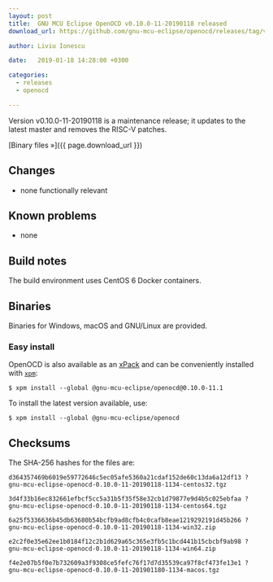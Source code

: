 ```yaml
---
layout: post
title:  GNU MCU Eclipse OpenOCD v0.10.0-11-20190118 released
download_url: https://github.com/gnu-mcu-eclipse/openocd/releases/tag/v0.10.0-11-20190118/

author: Liviu Ionescu

date:   2019-01-18 14:28:00 +0300

categories:
  - releases
  - openocd

---
```


Version v0.10.0-11-20190118 is a maintenance release; it updates to the latest
master and removes the RISC-V patches. 

[Binary files »]({{ page.download_url }})

## Changes

* none functionally relevant

## Known problems

* none

## Build notes

The build environment uses CentOS 6 Docker containers.

## Binaries

Binaries for Windows, macOS and GNU/Linux are provided. 

### Easy install

OpenOCD is also available as an [xPack](https://www.npmjs.com/package/@gnu-mcu-eclipse/openocd) and can be conveniently installed with [`xpm`](https://www.npmjs.com/package/xpm):

```console
$ xpm install --global @gnu-mcu-eclipse/openocd@0.10.0-11.1
```

To install the latest version available, use:

```console
$ xpm install --global @gnu-mcu-eclipse/openocd 
```

## Checksums

The SHA-256 hashes for the files are:

```
d364357469b6019e59772646c5ec05afe5360a21cdaf152de60c13da6a12df13 ?
gnu-mcu-eclipse-openocd-0.10.0-11-20190118-1134-centos32.tgz

3d4f33b16ec832661efbcf5cc5a31b5f35f58e32cb1d79877e9d4b5c025ebfaa ?
gnu-mcu-eclipse-openocd-0.10.0-11-20190118-1134-centos64.tgz

6a25f5336636b45db63680b54bcfb9ad8cfb4c0cafb8eae1219292191d45b266 ?
gnu-mcu-eclipse-openocd-0.10.0-11-20190118-1134-win32.zip

e2c2f0e35e62ee1b0184f12c2b1d629a65c365e3fb5c1bcd441b15cbcbf9ab98 ?
gnu-mcu-eclipse-openocd-0.10.0-11-20190118-1134-win64.zip

f4e2e07b5f0e7b732609a3f9308ce5fefc76f17d7d35539ca97f8cf473fe13e1 ?
gnu-mcu-eclipse-openocd-0.10.0-11-201901180-1134-macos.tgz
```